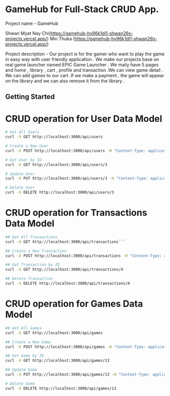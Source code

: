 # GameHub for Full-Stack CRUD App.
Project name - GameHub 

 Shwan Myat Nay Chi(https://gamehub-hy96k1dl1-shwan26s-projects.vercel.app/) 
 Min Thuka (https://gamehub-hy96k1dl1-shwan26s-projects.vercel.app/)

 Project description - Our project is for the gamer who want to play the game in easy way with user friendly application . We make our projects base on real game launcher named EPIC Game Launcher . We maily have 5 pages and home , library , cart , profile and transaction .We can view game detail . We can add games to our cart .If we make a payment , the game will appear on the library and we can also remove it from the library .

## Getting Started


# CRUD operation for User Data Model
```bash
# Get All Users
curl -X GET http://localhost:3000/api/users

# Create a New User
curl -X POST http://localhost:3000/api/users -H "Content-Type: application/json" -d '{"id": 3, "name": "John Doe", "cart": [], "library": []}'

# Get User by ID
curl -X GET http://localhost:3000/api/users/3

# Update User
curl -X PUT http://localhost:3000/api/users/3 -H "Content-Type: application/json" -d '{"id": 3, "name": "Jane Doe", "cart": [], "library": []}'

# Delete User
curl -X DELETE http://localhost:3000/api/users/3
```

# CRUD operation for Transactions Data Model
```bash
## Get All Transactions
curl -X GET http://localhost:3000/api/transactions```

## Create a New Transaction
curl -X POST http://localhost:3000/api/transactions -H "Content-Type: application/json" -d '{"id": 4, "userId": 1, "gameId": 1, "date": "2024-09-29", "amount": 19.99}'

## Get Transaction by ID
curl -X GET http://localhost:3000/api/transactions/4

## Delete Transaction
curl -X DELETE http://localhost:3000/api/transactions/4
```

# CRUD operation for Games Data Model
```bash
## Get All Games
curl -X GET http://localhost:3000/api/games

## Create a New Game
curl -X POST http://localhost:3000/api/games -H "Content-Type: application/json" -d '{"id": 13, "title": "Sample Game", "description": "This is a sample game description.", "price": 29.99}'

## Get Game by ID
curl -X GET http://localhost:3000/api/games/13

## Update Game
curl -X PUT http://localhost:3000/api/games/13 -H "Content-Type: application/json" -d '{"id": 13, "title": "Updated Sample Game", "description": "This is an updated sample game description.", "price": 24.99}'

# Delete Game
curl -X DELETE http://localhost:3000/api/games/13
```

